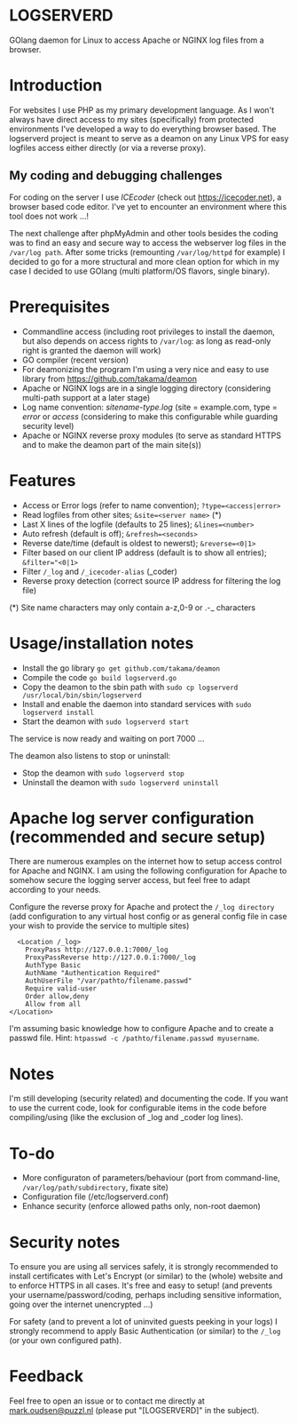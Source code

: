 # LOGSERVERD
GOlang daemon for Linux to access Apache or NGINX log files from a browser.

# Introduction
For websites I use PHP as my primary development language. As I won't always have direct access to my sites (specifically) from protected environments I've developed a way to do everything browser based. The logserverd project is meant to serve as a deamon on any Linux VPS for easy logfiles access either directly (or via a reverse proxy).

## My coding and debugging challenges
For coding on the server I use <em>ICEcoder</em> (check out https://icecoder.net), a browser based code editor. I've yet to encounter an environment where this tool does not work ...!

The next challenge after phpMyAdmin and other tools besides the coding was to find an easy and secure way to access the webserver log files in the ```/var/log path```. After some tricks (remounting ```/var/log/httpd``` for example) I decided to go for a more structural and more clean option for which in my case I decided to use GOlang (multi platform/OS flavors, single binary).

# Prerequisites
- Commandline access (including root privileges to install the daemon, but also depends on access rights to ```/var/log```: as long as read-only right is granted the daemon will work)
- GO compiler (recent version)
- For deamonizing the program I'm using a very nice and easy to use library from https://github.com/takama/deamon
- Apache or NGINX logs are in a single logging directory (considering multi-path support at a later stage)
- Log name convention: <em>sitename-type.log</em> (site = example.com, type = <em>error</em> or <em>access</em> (considering to make this configurable while guarding security level)
- Apache or NGINX reverse proxy modules (to serve as standard HTTPS and to make the deamon part of the main site(s))

# Features
- Access or Error logs (refer to name convention); ```?type=<access|error>```
- Read logfiles from other sites; ```&site=<server name>``` (*)
- Last X lines of the logfile (defaults to 25 lines); ```&lines=<number>```
- Auto refresh (default is off); ```&refresh=<seconds>```
- Reverse date/time (default is oldest to newerst); ```&reverse=<0|1>```
- Filter based on our client IP address (default is to show all entries); ```&filter="<0|1>```
- Filter ```/_log``` and ```/_icecoder-alias``` (_coder)
- Reverse proxy detection (correct source IP address for filtering the log file)

(*) Site name characters may only contain a-z,0-9 or .-_ characters

# Usage/installation notes
- Install the go library ```go get github.com/takama/deamon```
- Compile the code ```go build logserverd.go```
- Copy the deamon to the sbin path with ```sudo cp logserverd /usr/local/bin/sbin/logserverd```
- Install and enable the daemon into standard services with ```sudo logserverd install```
- Start the deamon with ```sudo logserverd start```

The service is now ready and waiting on port 7000 ...

The deamon also listens to stop or uninstall:
- Stop the deamon with ```sudo logserverd stop```
- Uninstall the deamon with ```sudo logserverd uninstall```

# Apache log server configuration (recommended and secure setup)
There are numerous examples on the internet how to setup access control for Apache and NGINX. I am using the following configuration for Apache to somehow secure the logging server access, but feel free to adapt according to your needs.

Configure the reverse proxy for Apache and protect the ```/_log directory``` (add configuration to any virtual host config or as general config file in case your wish to provide the service to multiple sites)

```
  <Location /_log>
    ProxyPass http://127.0.0.1:7000/_log
    ProxyPassReverse http://127.0.0.1:7000/_log
    AuthType Basic
    AuthName "Authentication Required"
    AuthUserFile "/var/pathto/filename.passwd"
    Require valid-user
    Order allow,deny
    Allow from all
</Location>
```

I'm assuming basic knowledge how to configure Apache and to create a passwd file. Hint: ```htpasswd -c /pathto/filename.passwd myusername```.

# Notes
I'm still developing (security related) and documenting the code. If you want to use the current code, look for configurable items in the code before compiling/using (like the exclusion of _log and _coder log lines).

# To-do
- More configuraton of parameters/behaviour (port from command-line, ```/var/log/path/subdirectory```, fixate site)
- Configuration file (/etc/logserverd.conf)
- Enhance security (enforce allowed paths only, non-root daemon)

# Security notes
To ensure you are using all services safely, it is strongly recommended to install certificates with Let's Encrypt (or similar) to the (whole) website and to enforce HTTPS in all cases. It's free and easy to setup! (and prevents your username/password/coding, perhaps including sensitive information, going over the internet unencrypted ...)

For safety (and to prevent a lot of uninvited guests peeking in your logs) I strongly recommend to apply Basic Authentication (or similar) to the ```/_log``` (or your own configured path).

# Feedback
Feel free to open an issue or to contact me directly at mark.oudsen@puzzl.nl (please put "[LOGSERVERD]" in the subject).
